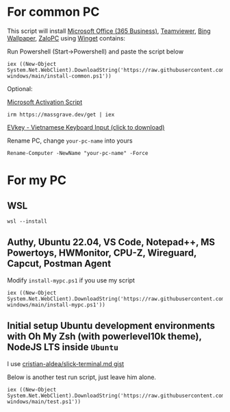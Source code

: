 # For common PC

This script will install [Microsoft Office (365 Business)](https://www.microsoft.com/vi-vn/microsoft-365),  [Teamviewer](https://www.teamviewer.com/), [Bing Wallpaper](https://www.microsoft.com/en-us/bing/bing-wallpaper), [ZaloPC](https://zalo.me/pc) using [Winget](https://winget.run/) contains:

Run Powershell (Start->Powershell) and paste the script below

```shell
iex ((New-Object System.Net.WebClient).DownloadString('https://raw.githubusercontent.com/hophamlam/initial-windows/main/install-common.ps1'))
```

Optional:

[Microsoft Activation Script](https://github.com/massgravel/Microsoft-Activation-Scripts) 
```shell
irm https://massgrave.dev/get | iex
```

[EVkey - Vietnamese Keyboard Input (click to download)](https://github.com/lamquangminh/EVKey/releases/download/Release/EVKey.zip)

Rename PC, change `your-pc-name` into yours
```shell
Rename-Computer -NewName "your-pc-name" -Force
```

# For my PC

## WSL

```shell
wsl --install
```

## Authy, Ubuntu 22.04, VS Code, Notepad++, MS Powertoys, HWMonitor, CPU-Z, Wireguard, Capcut, Postman Agent

Modify `install-mypc.ps1` if you use my script

```shell
iex ((New-Object System.Net.WebClient).DownloadString('https://raw.githubusercontent.com/hophamlam/initial-windows/main/install-mypc.ps1'))
```

## Initial setup Ubuntu development environments with Oh My Zsh (with powerlevel10k theme), NodeJS LTS inside `Ubuntu`

I use [cristian-aldea/slick-terminal.md gist](https://gist.github.com/cristian-aldea/c8f91187de922303fa10c6e5fd85e324)

Below is another test run script, just leave him alone.
```shell
iex ((New-Object System.Net.WebClient).DownloadString('https://raw.githubusercontent.com/hophamlam/initial-windows/main/test.ps1'))
```
